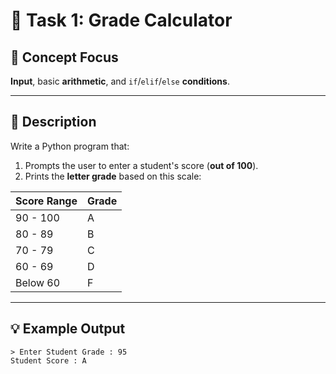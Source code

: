 # 🎯 Task 1: Grade Calculator

## 🧠 Concept Focus
**Input**, basic **arithmetic**, and `if`/`elif`/`else` **conditions**.

---

## 📄 Description

Write a Python program that:

1. Prompts the user to enter a student's score (**out of 100**).
2. Prints the **letter grade** based on this scale:

| Score Range | Grade |
|-------------|-------|
| 90 - 100    | A     |
| 80 - 89     | B     |
| 70 - 79     | C     |
| 60 - 69     | D     |
| Below 60    | F     |

---

## 💡 Example Output

```
> Enter Student Grade : 95 
Student Score : A 
```
